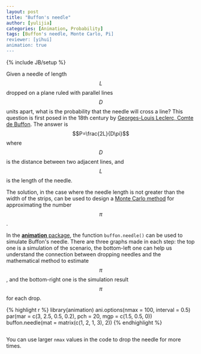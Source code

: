```yaml
---
layout: post
title: "Buffon's needle"
author: [yulijia]
categories: [Animation, Probability]
tags: [Buffon's needle, Monte Carlo, Pi]
reviewer: [yihui]
animation: true
---
```

{% include JB/setup %}

Given a needle of length $$L$$ dropped on a plane ruled with parallel lines $$D$$ units apart, what
is the probability that the needle will cross a line? This question is first posed in the 18th
century by [Georges-Louis Leclerc, Comte de
Buffon](http://en.wikipedia.org/wiki/Georges-Louis_Leclerc,_Comte_de_Buffon). The answer is
$$P=\frac{2L}{D\pi}$$ where $$D$$ is the distance between two adjacent lines, and $$L$$ is the
length of the needle.

The solution, in the case where the needle length is not greater than the width of the strips, can
be used to design a [Monte Carlo method](http://en.wikipedia.org/wiki/Monte_Carlo_method) for
approximating the number $$\pi$$.

In the [**animation** package](http://yihui.name/animation), the function `buffon.needle()` can be
used to simulate Buffon's needle. There are three graphs made in each step: the top one is a
simulation of the scenario, the bottom-left one can help us understand the connection between
dropping needles and the mathematical method to estimate $$\pi$$, and the bottom-right one is the
simulation result $$\pi$$ for each drop.


{% highlight r %}
library(animation)
ani.options(nmax = 100, interval = 0.5)
par(mar = c(3, 2.5, 0.5, 0.2), pch = 20, mgp = c(1.5, 0.5, 0))
buffon.needle(mat = matrix(c(1, 2, 1, 3), 2))
{% endhighlight %}


<div class="scianimator">
<div id="buffon_needle" style="display: inline-block;">
</div>
</div>
<script type="text/javascript">
  (function($) {
    $(document).ready(function() {
      var imgs = Array(100);
      for (i=0; ; i++) {
        if (i == imgs.length) break;
        imgs[i] = "/figures/2013-04-16-buffons-needle/buffon-needle" + (i + 1) + ".png";
      }
      $("#buffon_needle").scianimator({
          "images": imgs,
          "delay": 500,
          "controls": ["first", "previous", "play", "next", "last", "loop", "speed"],
      });
      $("#buffon_needle").scianimator("play");
    });
  })(jQuery);
</script>


You can use larger `nmax` values in the code to drop the needle for more times.
